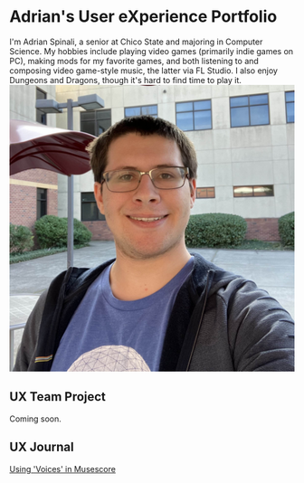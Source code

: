# Adrian's User eXperience Portfolio

I'm Adrian Spinali, a senior at Chico State and majoring in Computer Science. My hobbies include playing video games (primarily indie games on PC), making mods for my favorite games, and both listening to and composing video game-style music, the latter via FL Studio. I also enjoy Dungeons and Dragons, though it's hard to find time to play it.
![](image2025.jpg)

## UX Team Project

Coming soon.

## UX Journal

[Using 'Voices' in Musescore](journal/)
